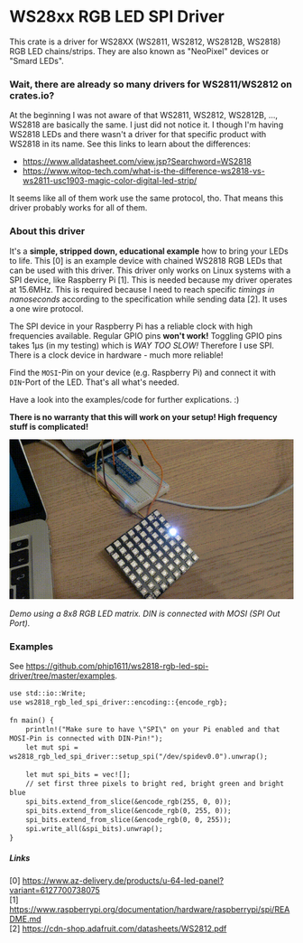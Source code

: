 # WS28xx RGB LED SPI Driver

This crate is a driver for WS28XX (WS2811, WS2812, WS2812B, WS2818) RGB LED chains/strips. They are also known as "NeoPixel" devices or "Smard LEDs".
 
### Wait, there are already so many drivers for WS2811/WS2812 on crates.io?
At the beginning I was not aware of that WS2811, WS2812, WS2812B, ..., WS2818 are basically the same. I just did not notice it. I though I'm having WS2818 LEDs and
there wasn't a driver for that specific product with WS2818 in its name.
See this links to learn about the differences:
- https://www.alldatasheet.com/view.jsp?Searchword=WS2818
- https://www.witop-tech.com/what-is-the-difference-ws2818-vs-ws2811-usc1903-magic-color-digital-led-strip/

It seems like all of them work use the same protocol, tho. That means this driver probably works for all of them.

 
### About this driver
It's a **simple, stripped down, educational example** how to bring your LEDs to life. This [0] is an example device with chained WS2818 RGB LEDs that can be used with this driver.
This driver only works on Linux systems with a SPI device, like Raspberry Pi [1]. This is needed because my driver operates at
15.6MHz. This is required because I need to reach specific *timings in nanoseconds* according to the specification while sending data [2].
It uses a one wire protocol.

The SPI device in your Raspberry Pi has a reliable clock with high frequencies available. Regular GPIO pins 
**won't work!** Toggling GPIO pins takes 1µs (in my testing) which is *WAY TOO SLOW!* Therefore I use SPI.
There is a clock device in hardware - much more reliable!

Find the `MOSI`-Pin on your device (e.g. Raspberry Pi) and connect it with `DIN`-Port of the LED. That's all what's needed.

Have a look into the examples/code for further explications. :)

**There is no warranty that this will work on your setup! High frequency stuff is complicated!**

![demo](ws2818-rgb-demo.gif) 

*Demo using a 8x8 RGB LED matrix. DIN is connected with MOSI (SPI Out Port).*

### Examples
See https://github.com/phip1611/ws2818-rgb-led-spi-driver/tree/master/examples. 

```
use std::io::Write;
use ws2818_rgb_led_spi_driver::encoding::{encode_rgb};

fn main() {
    println!("Make sure to have \"SPI\" on your Pi enabled and that MOSI-Pin is connected with DIN-Pin!");
    let mut spi = ws2818_rgb_led_spi_driver::setup_spi("/dev/spidev0.0").unwrap();

    let mut spi_bits = vec![];
    // set first three pixels to bright red, bright green and bright blue
    spi_bits.extend_from_slice(&encode_rgb(255, 0, 0));
    spi_bits.extend_from_slice(&encode_rgb(0, 255, 0));
    spi_bits.extend_from_slice(&encode_rgb(0, 0, 255));
    spi.write_all(&spi_bits).unwrap();
}
```

##### Links

[0] https://www.az-delivery.de/products/u-64-led-panel?variant=6127700738075 \
[1] https://www.raspberrypi.org/documentation/hardware/raspberrypi/spi/README.md \
[2] https://cdn-shop.adafruit.com/datasheets/WS2812.pdf 
